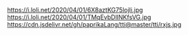 https://i.loli.net/2020/04/01/6X8aztKG75lojIi.jpg 
https://i.loli.net/2020/04/01/TMqEvbDlINKfsVG.jpg 
https://cdn.jsdelivr.net/gh/paprikaLang/tti@master/tti/rxjs.jpg
